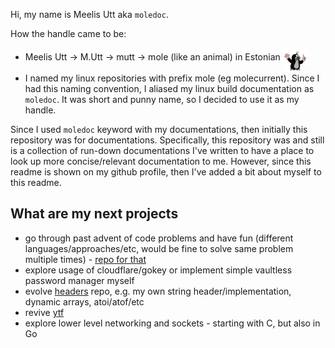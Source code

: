 Hi, my name is Meelis Utt aka `moledoc`.

How the handle came to be:

* Meelis Utt -> M.Utt -> mutt -> mole (like an animal) in Estonian <img align="middle" alt="mole" width="40px" src="https://github.com/moledoc/moledoc/blob/main/images/krtek12.jpg" />
* I named my linux repositories with prefix mole (eg molecurrent). Since I had this naming convention, I aliased my linux build documentation as `moledoc`. It was short and punny name, so I decided to use it as my handle.

Since I used `moledoc` keyword with my documentations, then initially this repository was for documentations.
Specifically, this repository was and still is a collection of run-down documentations I've written to have a place to look up more concise/relevant documentation to me.
However, since this readme is shown on my github profile, then I've added a bit about myself to this readme.

## What are my next projects

* go through past advent of code problems and have fun (different languages/approaches/etc, would be fine to solve same problem multiple times) - [repo for that](https://github.com/moledoc/aoc.git)
* explore usage of cloudflare/gokey or implement simple vaultless password manager myself
* evolve [headers](https://github.com/moledoc/headers.git) repo, e.g. my own string header/implementation, dynamic arrays, atoi/atof/etc
* revive [ytf](https://github.com/moledoc/ytf.git)
* explore lower level networking and sockets - starting with C, but also in Go
